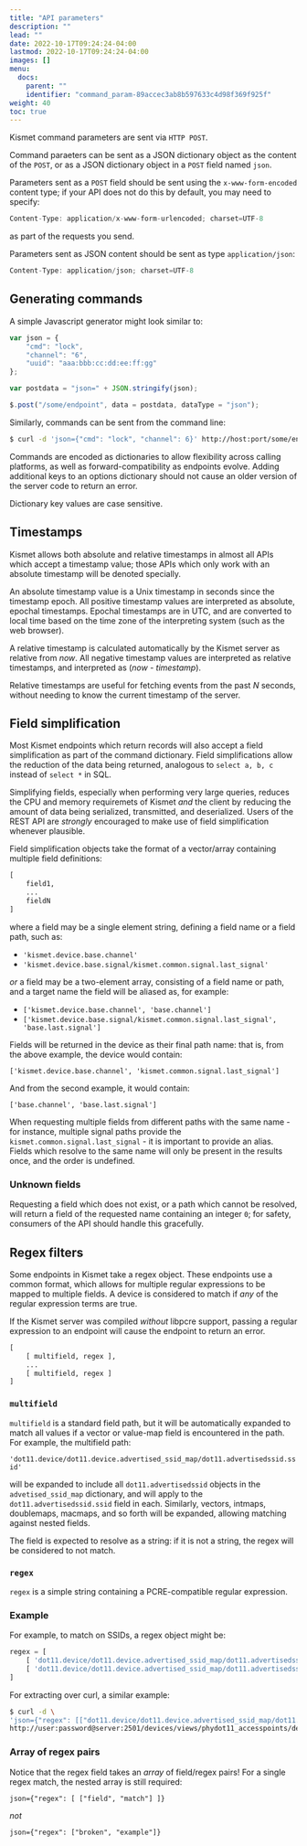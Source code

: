 ```yaml
---
title: "API parameters"
description: ""
lead: ""
date: 2022-10-17T09:24:24-04:00
lastmod: 2022-10-17T09:24:24-04:00
images: []
menu:
  docs:
    parent: ""
    identifier: "command_param-89accec3ab8b597633c4d98f369f925f"
weight: 40
toc: true
---
```


Kismet command parameters are sent via `HTTP POST`.

Command paraeters can be sent as a JSON dictionary object as the content of the `POST`, or as a JSON dictionary object in a `POST` field named `json`.

Parameters sent as a `POST` field should be sent using the `x-www-form-encoded` content type; if your API does not do this by default, you may need to specify:

```javascript
Content-Type: application/x-www-form-urlencoded; charset=UTF-8
```

as part of the requests you send.

Parameters sent as JSON content should be sent as type `application/json`:

```javascript 
Content-Type: application/json; charset=UTF-8
```

## Generating commands

A simple Javascript generator might look similar to:

```javascript
var json = {
    "cmd": "lock",
    "channel": "6",
    "uuid": "aaa:bbb:cc:dd:ee:ff:gg"
};

var postdata = "json=" + JSON.stringify(json);

$.post("/some/endpoint", data = postdata, dataType = "json");
```

Similarly, commands can be sent from the command line:
```bash
$ curl -d 'json={"cmd": "lock", "channel": 6}' http://host:port/some/endpoint
```

Commands are encoded as dictionaries to allow flexibility across calling platforms, as well as forward-compatibility as endpoints evolve.  Adding additional keys to an options dictionary should not cause an older version of the server code to return an error.

Dictionary key values are case sensitive.

## Timestamps

Kismet allows both absolute and relative timestamps in almost all APIs which accept a timestamp value; those APIs which only work with an absolute timestamp will be denoted specially.

An absolute timestamp value is a Unix timestamp in seconds since the timestamp epoch.  All positive timestamp values are interpreted as absolute, epochal timestamps.  Epochal timestamps are in UTC, and are converted to local time based on the time zone of the interpreting system (such as the web browser).

A relative timestamp is calculated automatically by the Kismet server as relative from *now*.  All negative timestamp values are interpreted as relative timestamps, and interpreted as (*now* - *timestamp*).

Relative timestamps are useful for fetching events from the past *N* seconds, without needing to know the current timestamp of the server.

## Field simplification

Most Kismet endpoints which return records will also accept a field simplification as part of the command dictionary.  Field simplifications allow the reduction of the data being returned, analogous to `select a, b, c` instead of `select *` in SQL.

Simplifying fields, especially when performing very large queries, reduces the CPU and memory requiremets of Kismet *and* the client by reducing the amount of data being serialized, transmitted, and deserialized.  Users of the REST API are *strongly* encouraged to make use of field simplification whenever plausible.

Field simplification objects take the format of a vector/array containing multiple field definitions:

```python
[
    field1,
    ...
    fieldN
]
```

where a field may be a single element string, defining a field name or a field path, such as:

* `'kismet.device.base.channel'`
* `'kismet.device.base.signal/kismet.common.signal.last_signal'`

*or* a field may be a two-element array, consisting of a field name or path, and a target name the field will be aliased as, for example:

* `['kismet.device.base.channel', 'base.channel']`
* `['kismet.device.base.signal/kismet.common.signal.last_signal', 'base.last.signal']`

Fields will be returned in the device as their final path name:  that is, from the above example, the device would contain:

`['kismet.device.base.channel', 'kismet.common.signal.last_signal']`

And from the second example, it would contain:

`['base.channel', 'base.last.signal']`

When requesting multiple fields from different paths with the same name - for instance, multiple signal paths provide the `kismet.common.signal.last_signal` - it is important to provide an alias.  Fields which resolve to the same name will only be present in the results once, and the order is undefined.

### Unknown fields

Requesting a field which does not exist, or a path which cannot be resolved, will return a field of the requested name containing an integer `0`; for safety, consumers of the API should handle this gracefully.

## Regex filters

Some endpoints in Kismet take a regex object.  These endpoints use a common format, which allows for multiple regular expressions to be mapped to multiple fields.  A device is considered to match if *any* of the regular expression terms are true.

If the Kismet server was compiled *without* libpcre support, passing a regular expression to an endpoint will cause the endpoint to return an error.

```python
[
    [ multifield, regex ],
    ...
    [ multifield, regex ]
]
```

### `multifield`

`multifield` is a standard field path, but it will be automatically expanded to match all values if a vector or value-map field is encountered in the path.  For example, the multifield path:

`'dot11.device/dot11.device.advertised_ssid_map/dot11.advertisedssid.ssid'`

will be expanded to include all `dot11.advertisedssid` objects in the `advetised_ssid_map` dictionary, and will apply to the `dot11.advertisedssid.ssid` field in each.  Similarly, vectors, intmaps, doublemaps, macmaps, and so forth will be expanded, allowing matching against nested fields.

The field is expected to resolve as a string:  if it is not a string, the regex will be considered to not match.

### `regex`

`regex` is a simple string containing a PCRE-compatible regular expression.

### Example

For example, to match on SSIDs, a regex object might be:

```python
regex = [
    [ 'dot11.device/dot11.device.advertised_ssid_map/dot11.advertisedssid.ssid', '^SomePrefix.*' ],
    [ 'dot11.device/dot11.device.advertised_ssid_map/dot11.advertisedssid.ssid', '^Linksys$' ]
]
```

For extracting over curl, a similar example:

```bash
$ curl -d \
'json={"regex": [["dot11.device/dot11.device.advertised_ssid_map/dot11.advertisedssid.ssid", "^Linksys$"]]}' \
http://user:password@server:2501/devices/views/phydot11_accesspoints/devices.json
```

### Array of regex pairs

Notice that the regex field takes an *array* of field/regex pairs!  For a single regex match, the nested array is still required:

```
json={"regex": [ ["field", "match"] ]}
```

*not*

```
json={"regex": ["broken", "example"]}
```


